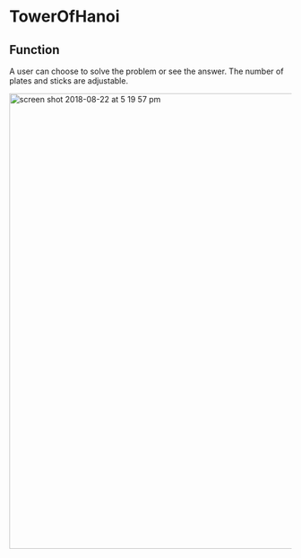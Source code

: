TowerOfHanoi
==============================


Function
------------
A user can choose to solve the problem or see the answer. The number of plates and sticks are adjustable. 

<img width="811" alt="screen shot 2018-08-22 at 5 19 57 pm" src="https://user-images.githubusercontent.com/32227575/44493973-ab280300-a62f-11e8-8835-bbfb577da6fb.png">

